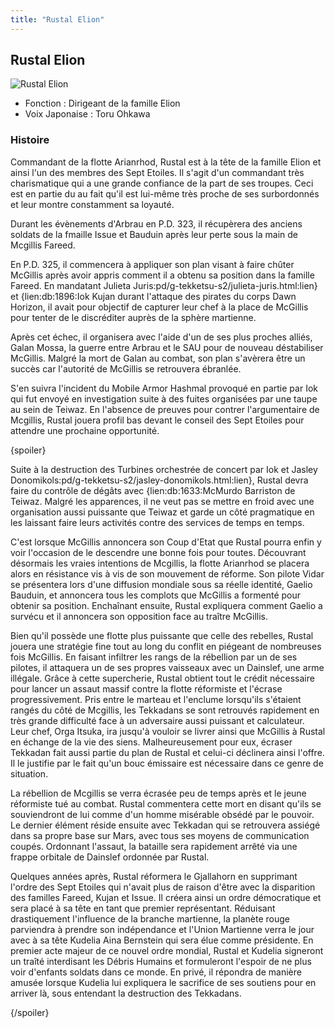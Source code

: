 ```yaml
---
title: "Rustal Elion"
---
```


Rustal Elion
------------


![Rustal Elion](/images/stories/saga/g-tekketsu-s2/persos/lastel-elion.png)


* Fonction : Dirigeant de la famille Elion
* Voix Japonaise : Toru Ohkawa


### Histoire


Commandant de la flotte Arianrhod, Rustal est à la tête de la famille Elion et ainsi l'un des membres des Sept Etoiles. Il s'agit d'un commandant très charismatique qui a une grande confiance de la part de ses troupes. Ceci est en partie du au fait qu'il est lui-même très proche de ses surbordonnés et leur montre constamment sa loyauté. 


Durant les évènements d'Arbrau en P.D. 323, il récupèrera des anciens soldats de la fmaille Issue et Bauduin après leur perte sous la main de Mcgillis Fareed. 


En P.D. 325, il commencera à appliquer son plan visant à faire chûter McGillis après avoir appris comment il a obtenu sa position dans la famille Fareed. En mandatant Julieta Juris:pd/g-tekketsu-s2/julieta-juris.html:lien} et {lien:db:1896:Iok Kujan durant l'attaque des pirates du corps Dawn Horizon, il avait pour objectif de capturer leur chef à la place de McGillis pour tenter de le discréditer auprès de la sphère martienne. 


Après cet échec, il organisera avec l'aide d'un de ses plus proches alliés, Galan Mossa, la guerre entre Arbrau et le SAU pour de nouveau déstabiliser McGillis. Malgré la mort de Galan au combat, son plan s'avèrera être un succès car l'autorité de McGillis se retrouvera ébranlée. 


S'en suivra l'incident du Mobile Armor Hashmal provoqué en partie par Iok qui fut envoyé en investigation suite à des fuites organisées par une taupe au sein de Teiwaz. En l'absence de preuves pour contrer l'argumentaire de Mcgillis, Rustal jouera profil bas devant le conseil des Sept Etoiles pour attendre une prochaine opportunité. 


{spoiler}


Suite à la destruction des Turbines orchestrée de concert par Iok et Jasley Donomikols:pd/g-tekketsu-s2/jasley-donomikols.html:lien}, Rustal devra faire du contrôle de dégâts avec {lien:db:1633:McMurdo Barriston de Teiwaz. Malgré les apparences, il ne veut pas se mettre en froid avec une organisation aussi puissante que Teiwaz et garde un côté pragmatique en les laissant faire leurs activités contre des services de temps en temps. 


C'est lorsque McGillis annoncera son Coup d'Etat que Rustal pourra enfin y voir l'occasion de le descendre une bonne fois pour toutes. Découvrant désormais les vraies intentions de Mcgillis, la flotte Arianrhod se placera alors en résistance vis à vis de son mouvement de réforme. Son pilote Vidar se présentera lors d'une diffusion mondiale sous sa réelle identité, Gaelio Bauduin, et annoncera tous les complots que McGillis a formenté pour obtenir sa position. Enchaînant ensuite, Rustal expliquera comment Gaelio a survécu et il annoncera son opposition face au traître McGillis. 


Bien qu'il possède une flotte plus puissante que celle des rebelles, Rustal jouera une stratégie fine tout au long du conflit en piégeant de nombreuses fois McGillis. En faisant infiltrer les rangs de la rébellion par un de ses pilotes, il attaquera un de ses propres vaisseaux avec un Dainslef, une arme illégale. Grâce à cette supercherie, Rustal obtient tout le crédit nécessaire pour lancer un assaut massif contre la flotte réformiste et l'écrase progressivement. Pris entre le marteau et l'enclume lorsqu'ils s'étaient rangés du côté de Mcgillis, les Tekkadans se sont retrouvés rapidement en très grande difficulté face à un adversaire aussi puissant et calculateur. Leur chef, Orga Itsuka, ira jusqu'à vouloir se livrer ainsi que McGillis à Rustal en échange de la vie des siens. Malheureusement pour eux, écraser Tekkadan fait aussi partie du plan de Rustal et celui-ci déclinera ainsi l'offre. Il le justifie par le fait qu'un bouc émissaire est nécessaire dans ce genre de situation. 


La rébellion de Mcgillis se verra écrasée peu de temps après et le jeune réformiste tué au combat. Rustal commentera cette mort en disant qu'ils se souviendront de lui comme d'un homme misérable obsédé par le pouvoir. Le dernier élément réside ensuite avec Tekkadan qui se retrouvera assiégé dans sa propre base sur Mars, avec tous ses moyens de communication coupés. Ordonnant l'assaut, la bataille sera rapidement arrêté via une frappe orbitale de Dainslef ordonnée par Rustal. 


Quelques années après, Rustal réformera le Gjallahorn en supprimant l'ordre des Sept Etoiles qui n'avait plus de raison d'être avec la disparition des familles Fareed, Kujan et Issue. Il créera ainsi un ordre démocratique et sera placé à sa tête en tant que premier représentant. Réduisant drastiquement l'influence de la branche martienne, la planète rouge parviendra à prendre son indépendance et l'Union Martienne verra le jour avec à sa tête Kudelia Aina Bernstein qui sera élue comme présidente. En premier acte majeur de ce nouvel ordre mondial, Rustal et Kudelia signeront un traîté interdisant les Débris Humains et formuleront l'espoir de ne plus voir d'enfants soldats dans ce monde. En privé, il répondra de manière amusée lorsque Kudelia lui expliquera le sacrifice de ses soutiens pour en arriver là, sous entendant la destruction des Tekkadans. 


{/spoiler}


